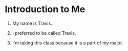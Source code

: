 # Introduction to Me

1. My name is Travis.

1. I preferred to be called Travis.
1. I'm taking this class because it is a part of my major.
